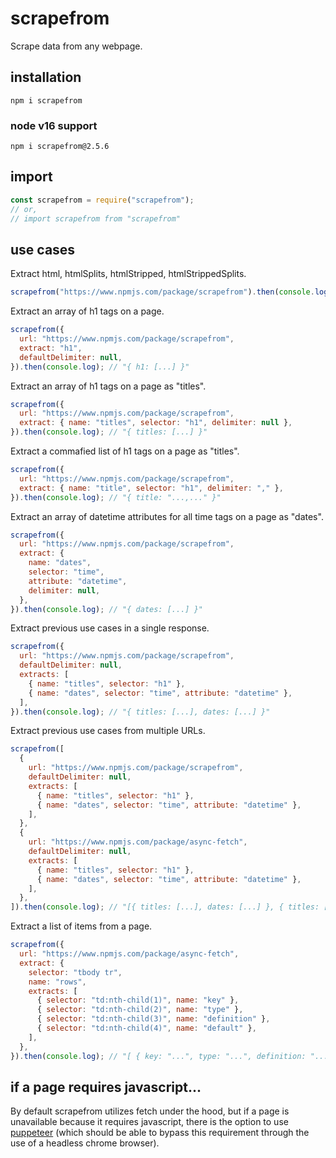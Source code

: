 # scrapefrom

Scrape data from any webpage.

## installation

```console
npm i scrapefrom
```

### node v16 support

```console
npm i scrapefrom@2.5.6
```

## import

```javascript
const scrapefrom = require("scrapefrom");
// or,
// import scrapefrom from "scrapefrom"
```

## use cases

Extract html, htmlSplits, htmlStripped, htmlStrippedSplits.

```javascript
scrapefrom("https://www.npmjs.com/package/scrapefrom").then(console.log);
```

Extract an array of h1 tags on a page.

```javascript
scrapefrom({
  url: "https://www.npmjs.com/package/scrapefrom",
  extract: "h1",
  defaultDelimiter: null,
}).then(console.log); // "{ h1: [...] }"
```

Extract an array of h1 tags on a page as "titles".

```javascript
scrapefrom({
  url: "https://www.npmjs.com/package/scrapefrom",
  extract: { name: "titles", selector: "h1", delimiter: null },
}).then(console.log); // "{ titles: [...] }"
```

Extract a commafied list of h1 tags on a page as "titles".

```javascript
scrapefrom({
  url: "https://www.npmjs.com/package/scrapefrom",
  extract: { name: "title", selector: "h1", delimiter: "," },
}).then(console.log); // "{ title: "...,..." }"
```

Extract an array of datetime attributes for all time tags on a page as "dates".

```javascript
scrapefrom({
  url: "https://www.npmjs.com/package/scrapefrom",
  extract: {
    name: "dates",
    selector: "time",
    attribute: "datetime",
    delimiter: null,
  },
}).then(console.log); // "{ dates: [...] }"
```

Extract previous use cases in a single response.

```javascript
scrapefrom({
  url: "https://www.npmjs.com/package/scrapefrom",
  defaultDelimiter: null,
  extracts: [
    { name: "titles", selector: "h1" },
    { name: "dates", selector: "time", attribute: "datetime" },
  ],
}).then(console.log); // "{ titles: [...], dates: [...] }"
```

Extract previous use cases from multiple URLs.

```javascript
scrapefrom([
  {
    url: "https://www.npmjs.com/package/scrapefrom",
    defaultDelimiter: null,
    extracts: [
      { name: "titles", selector: "h1" },
      { name: "dates", selector: "time", attribute: "datetime" },
    ],
  },
  {
    url: "https://www.npmjs.com/package/async-fetch",
    defaultDelimiter: null,
    extracts: [
      { name: "titles", selector: "h1" },
      { name: "dates", selector: "time", attribute: "datetime" },
    ],
  },
]).then(console.log); // "[{ titles: [...], dates: [...] }, { titles: [...], dates: [...] }]"
```

Extract a list of items from a page.

```javascript
scrapefrom({
  url: "https://www.npmjs.com/package/async-fetch",
  extract: {
    selector: "tbody tr",
    name: "rows",
    extracts: [
      { selector: "td:nth-child(1)", name: "key" },
      { selector: "td:nth-child(2)", name: "type" },
      { selector: "td:nth-child(3)", name: "definition" },
      { selector: "td:nth-child(4)", name: "default" },
    ],
  },
}).then(console.log); // "[ { key: "...", type: "...", definition: "...", default: "..." }, ...]"
```

## if a page requires javascript...

By default scrapefrom utilizes fetch under the hood, but if a page is unavailable because it requires javascript, there is the option to use [puppeteer](https://www.npmjs.com/package/puppeteer) (which should be able to bypass this requirement through the use of a headless chrome browser).
